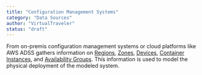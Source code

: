 ```yaml
---
title: "Configuration Management Systems"
category: "Data Sources"
author: "VirtualTraveler"
status: "draft"
---
```


From on-premis configuration management systems or cloud platforms like AWS ADSS gathers information on [Regions]({{site.baseurl}}//glossary/#region), [Zones]({{site.baseurl}}/glossary/#zone), [Devices]({{site.baseurl}}/glossary/#device), [Container Instances]({{site.baseurl}}/glossary/#instance), and [Availability Groups]({{site.baseurl}}/glossary/availability-group). This information is used to model the physical deployment of the modeled system.